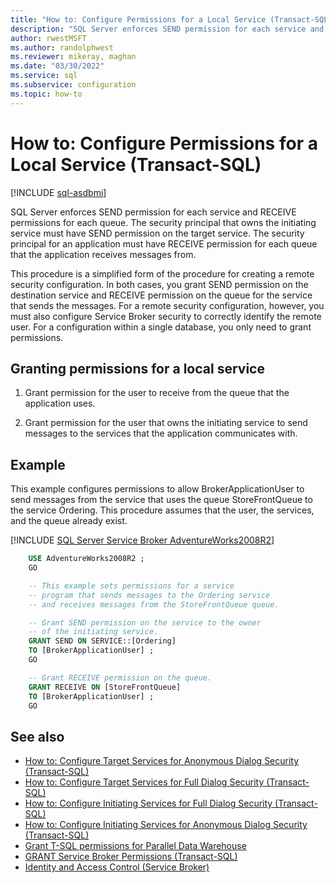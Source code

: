 ```yaml
---
title: "How to: Configure Permissions for a Local Service (Transact-SQL)"
description: "SQL Server enforces SEND permission for each service and RECEIVE permissions for each queue."
author: rwestMSFT
ms.author: randolphwest
ms.reviewer: mikeray, maghan
ms.date: "03/30/2022"
ms.service: sql
ms.subservice: configuration
ms.topic: how-to
---
```


# How to: Configure Permissions for a Local Service (Transact-SQL)

[!INCLUDE [sql-asdbmi](../../includes/applies-to-version/sql-asdbmi.md)]

SQL Server enforces SEND permission for each service and RECEIVE permissions for each queue. The security principal that owns the initiating service must have SEND permission on the target service. The security principal for an application must have RECEIVE permission for each queue that the application receives messages from.

This procedure is a simplified form of the procedure for creating a remote security configuration. In both cases, you grant SEND permission on the destination service and RECEIVE permission on the queue for the service that sends the messages. For a remote security configuration, however, you must also configure Service Broker security to correctly identify the remote user. For a configuration within a single database, you only need to grant permissions.

## Granting permissions for a local service

1. Grant permission for the user to receive from the queue that the application uses.

2. Grant permission for the user that owns the initiating service to send messages to the services that the application communicates with.

## Example

This example configures permissions to allow BrokerApplicationUser to send messages from the service that uses the queue StoreFrontQueue to the service Ordering. This procedure assumes that the user, the services, and the queue already exist.

[!INCLUDE [SQL Server Service Broker AdventureWorks2008R2](../../includes/service-broker-adventureworks-2008-r2.md)]

```sql
    USE AdventureWorks2008R2 ;
    GO

    -- This example sets permissions for a service
    -- program that sends messages to the Ordering service
    -- and receives messages from the StoreFrontQueue queue.

    -- Grant SEND permission on the service to the owner
    -- of the initiating service.
    GRANT SEND ON SERVICE::[Ordering]
    TO [BrokerApplicationUser] ;
    GO

    -- Grant RECEIVE permission on the queue.
    GRANT RECEIVE ON [StoreFrontQueue]
    TO [BrokerApplicationUser] ;
    GO
```

## See also

- [How to: Configure Target Services for Anonymous Dialog Security (Transact-SQL)](how-to-configure-target-services-for-anonymous-dialog-security-transact-sql.md)
- [How to: Configure Target Services for Full Dialog Security (Transact-SQL)](how-to-configure-target-services-for-full-dialog-security-transact-sql.md)
- [How to: Configure Initiating Services for Full Dialog Security (Transact-SQL)](how-to-configure-initiating-services-for-full-dialog-security-transact-sql.md)
- [How to: Configure Initiating Services for Anonymous Dialog Security (Transact-SQL)](how-to-configure-initiating-services-for-anonymous-dialog-security-transact-sql.md)
- [Grant T-SQL permissions for Parallel Data Warehouse](../../analytics-platform-system/grant-permissions.md)
- [GRANT Service Broker Permissions (Transact-SQL)](../../t-sql/statements/grant-service-broker-permissions-transact-sql.md)
- [Identity and Access Control (Service Broker)](identity-and-access-control.md)
